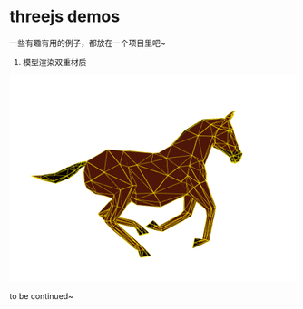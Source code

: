 # threejs demos

一些有趣有用的例子，都放在一个项目里吧~

1. 模型渲染双重材质
 <img src="assets/img/horse.png" />


to be continued~

